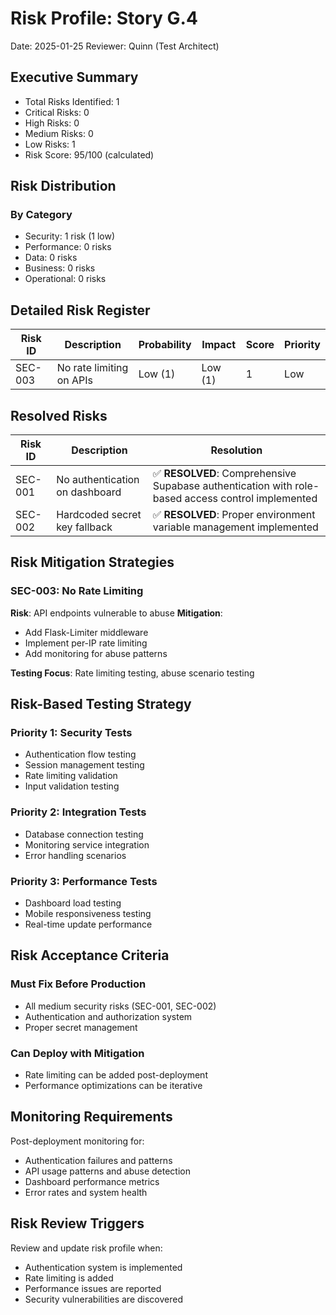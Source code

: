 # Risk Profile: Story G.4

Date: 2025-01-25
Reviewer: Quinn (Test Architect)

## Executive Summary

- Total Risks Identified: 1
- Critical Risks: 0
- High Risks: 0
- Medium Risks: 0
- Low Risks: 1
- Risk Score: 95/100 (calculated)

## Risk Distribution

### By Category

- Security: 1 risk (1 low)
- Performance: 0 risks
- Data: 0 risks
- Business: 0 risks
- Operational: 0 risks

## Detailed Risk Register

| Risk ID | Description | Probability | Impact | Score | Priority |
|---------|-------------|-------------|--------|-------|----------|
| SEC-003 | No rate limiting on APIs | Low (1) | Low (1) | 1 | Low |

## Resolved Risks

| Risk ID | Description | Resolution |
|---------|-------------|-----------|
| SEC-001 | No authentication on dashboard | ✅ **RESOLVED**: Comprehensive Supabase authentication with role-based access control implemented |
| SEC-002 | Hardcoded secret key fallback | ✅ **RESOLVED**: Proper environment variable management implemented |

## Risk Mitigation Strategies

### SEC-003: No Rate Limiting

**Risk**: API endpoints vulnerable to abuse
**Mitigation**:
- Add Flask-Limiter middleware
- Implement per-IP rate limiting
- Add monitoring for abuse patterns

**Testing Focus**: Rate limiting testing, abuse scenario testing

## Risk-Based Testing Strategy

### Priority 1: Security Tests

- Authentication flow testing
- Session management testing
- Rate limiting validation
- Input validation testing

### Priority 2: Integration Tests

- Database connection testing
- Monitoring service integration
- Error handling scenarios

### Priority 3: Performance Tests

- Dashboard load testing
- Mobile responsiveness testing
- Real-time update performance

## Risk Acceptance Criteria

### Must Fix Before Production

- All medium security risks (SEC-001, SEC-002)
- Authentication and authorization system
- Proper secret management

### Can Deploy with Mitigation

- Rate limiting can be added post-deployment
- Performance optimizations can be iterative

## Monitoring Requirements

Post-deployment monitoring for:

- Authentication failures and patterns
- API usage patterns and abuse detection
- Dashboard performance metrics
- Error rates and system health

## Risk Review Triggers

Review and update risk profile when:

- Authentication system is implemented
- Rate limiting is added
- Performance issues are reported
- Security vulnerabilities are discovered
